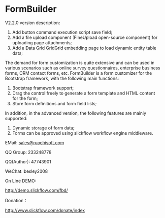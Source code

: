 ﻿# FormBuilder

V2.2.0 version description:
1. Add button command execution script save field;
2. Add a file upload component (FineUpload open-source component) for uploading page attachments;
3. Add a Data Grid GridGrid embedding page to load dynamic entity table data;


The demand for form customization is quite extensive and can be used in various scenarios such as online survey questionnaires, enterprise business forms, CRM contact forms, etc. FormBuilder is a form customizer for the Bootstrap framework, with the following main functions:

1. Bootstrap framework support;
2. Drag the control freely to generate a form template and HTML content for the form;
3. Store form definitions and form field lists;

In addition, in the advanced version, the following features are mainly supported:

1. Dynamic storage of form data;
2. Forms can be approved using slickflow workflow engine middleware. 

EMail: sales@ruochisoft.com 

QQ Group: 233248778 

QQ(Author): 47743901 

WeChat: besley2008 

On Line DEMO: 

http://demo.slickflow.com/fbd/ 


Donation： 

http://www.slickflow.com/donate/index 
